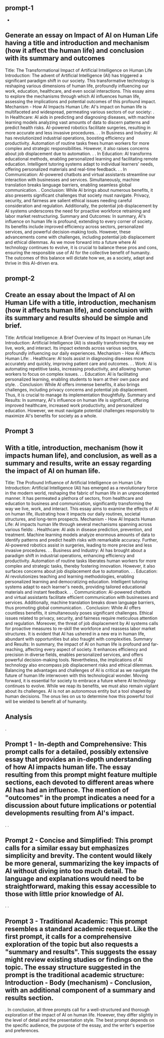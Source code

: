 ## prompt-1
-
## Generate an essay on Impact of AI on Human Life having a title and introduction and mechanism (how it affect the human life) and conclusion with its summary and outcomes 
Title: The Transformational Impact of Artificial Intelligence on Human Life
Introduction: The advent of Artificial Intelligence (AI) has triggered a significant paradigm shift in our society. This transformative technology is reshaping various dimensions of human life, profoundly influencing our work, education, healthcare, and even social interactions. This essay aims to explore the mechanisms through which AI influences human life, assessing the implications and potential outcomes of this profound impact.
Mechanism - How AI Impacts Human Life: AI's impact on human life is multifaceted and widespread, permeating various sectors of our society:
.
In Healthcare: AI aids in predicting and diagnosing diseases, with machine learning models analyzing vast amounts of data to discern patterns and predict health risks. AI-powered robotics facilitate surgeries, resulting in more accurate and less invasive procedures.
.
.
In Business and Industry: AI has revolutionized industrial operations, boosting efficiency and productivity. Automation of routine tasks frees human workers for more complex and strategic responsibilities. However, it also raises concerns about job displacement due to automation.
.
.
In Education: AI transforms educational methods, enabling personalized learning and facilitating remote education. Intelligent tutoring systems adapt to individual learners' needs, offering personalized materials and real-time feedback.
.
.
In Communication: AI-powered chatbots and virtual assistants streamline our interaction with businesses and services. Simultaneously, machine translation breaks language barriers, enabling seamless global communication.
.
Conclusion: While AI brings about numerous benefits, it also presents significant challenges that society must navigate. Privacy, security, and fairness are salient ethical issues needing careful consideration and regulation. Additionally, the potential job displacement by AI systems underscores the need for proactive workforce retraining and labor market restructuring.
Summary and Outcomes: In summary, AI's influence on human life is profound, extending to every corner of society. Its benefits include improved efficiency across sectors, personalized services, and powerful decision-making tools. However, these advancements come with challenges, including potential job displacement and ethical dilemmas. As we move forward into a future where AI technology continues to evolve, it is crucial to balance these pros and cons, ensuring the responsible use of AI for the collective benefit of humanity. The outcomes of this balance will dictate how we, as a society, adapt and thrive in this AI-driven era.
## prompt-2
## Create an essay about the Impact of AI on Human Life with a title, introduction, mechanism (how it affects human life), and conclusion with its summary and results should be  simple and brief.
Title: Artificial Intelligence: A Brief Overview of Its Impact on Human Life
Introduction: Artificial Intelligence (AI) is steadily transforming the way we live, work, and interact. Its impact extends across various sectors, profoundly influencing our daily experiences.
Mechanism - How AI Affects Human Life:
.
Healthcare: AI tools assist in diagnosing diseases more accurately and quickly, improving patient care and outcomes.
.
.
Work: AI is automating repetitive tasks, increasing productivity, and allowing human workers to focus on complex issues.
.
.
Education: AI is facilitating personalized learning, enabling students to learn at their own pace and style.
.
Conclusion: While AI offers immense benefits, it also brings challenges, including privacy concerns and potential job displacement. Thus, it is crucial to manage its implementation thoughtfully.
Summary and Results: In summary, AI's influence on human life is significant, offering improved healthcare, increased work productivity, and personalized education. However, we must navigate potential challenges responsibly to maximize AI's benefits for society as a whole.

## Prompt 3
## With a title, introduction, mechanism (how it impacts human life), and conclusion, as well as a summary and results, write an essay regarding the impact of AI on human life.
Title: The Profound Influence of Artificial Intelligence on Human Life
Introduction: Artificial Intelligence (AI) has emerged as a revolutionary force in the modern world, reshaping the fabric of human life in an unprecedented manner. It has permeated a plethora of sectors, from healthcare and education to business and communication, significantly transforming the way we live, work, and interact. This essay aims to examine the effects of AI on human life, illustrating how it impacts our daily routines, societal structures, and long-term prospects.
Mechanism - How AI Impacts Human Life:
AI impacts human life through several mechanisms spanning across various fields:
.
Healthcare: AI aids in disease prediction, prevention, and treatment. Machine learning models analyze enormous amounts of data to identify patterns and predict health risks with remarkable accuracy. Further, AI-powered robotics assist in surgeries, leading to more precise and less invasive procedures.
.
.
Business and Industry: AI has brought about a paradigm shift in industrial operations, enhancing efficiency and productivity. Automation of routine tasks liberates human workers for more complex and strategic tasks, thereby fostering innovation. However, it also surfaces concerns about job displacement due to automation.
.
.
Education: AI revolutionizes teaching and learning methodologies, enabling personalized learning and democratizing education. Intelligent tutoring systems adapt to each learner's needs, providing tailored educational materials and instant feedback.
.
.
Communication: AI-powered chatbots and virtual assistants facilitate efficient communication with businesses and services. Additionally, machine translation breaks down language barriers, thus promoting global communication.
.
Conclusion: While AI offers countless benefits, it simultaneously poses significant challenges. Ethical issues related to privacy, security, and fairness require meticulous attention and regulation. Moreover, the threat of job displacement by AI systems calls for proactive measures to re-skill the workforce and reassess labor market structures. It is evident that AI has ushered in a new era in human life, abundant with opportunities but also fraught with complexities.
Summary and Results: In summary, the impact of AI on human life is profound and far-reaching, affecting every aspect of society. It enhances efficiency and precision in diverse fields, enables personalized services, and offers powerful decision-making tools. Nevertheless, the implications of AI technology also encompass job displacement risks and ethical dilemmas. Balancing the advantages and challenges of AI is critical as we navigate the future of human life interwoven with this technological wonder.
Moving forward, it is essential for society to embrace a future where AI technology continues to evolve. While we reap its benefits, we must also remain vigilant about its challenges. AI is not an autonomous entity but a tool shaped by human decisions. The onus lies on us to determine how this powerful tool will be wielded to benefit all of humanity.

## Analysis
.
## Prompt 1 - In-depth and Comprehensive: This prompt calls for a detailed, possibly extensive essay that provides an in-depth understanding of how AI impacts human life. The essay resulting from this prompt might feature multiple sections, each devoted to different areas where AI has had an influence. The mention of "outcomes" in the prompt indicates a need for a discussion about future implications or potential developments resulting from AI's impact.
.
.
## Prompt 2 - Concise and Simplified: This prompt calls for a similar essay but emphasizes simplicity and brevity. The content would likely be more general, summarizing the key impacts of AI without diving into too much detail. The language and explanations would need to be straightforward, making this essay accessible to those with little prior knowledge of AI.
.
.
## Prompt 3 - Traditional Academic: This prompt resembles a standard academic request. Like the first prompt, it calls for a comprehensive exploration of the topic but also requests a "summary and results". This suggests the essay might review existing studies or findings on the topic. The essay structure suggested in the prompt is the traditional academic structure: Introduction - Body (mechanism) - Conclusion, with an additional component of a summary and results section.
.
In conclusion, all three prompts call for a well-structured and thorough exploration of the impact of AI on human life. However, they differ slightly in the level of detail and the presentation style. The best prompt depends on the specific audience, the purpose of the essay, and the writer's expertise and preferences.

